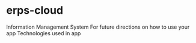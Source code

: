# erps-cloud
Information Management System
For future directions on how to use your app
Technologies used in app
